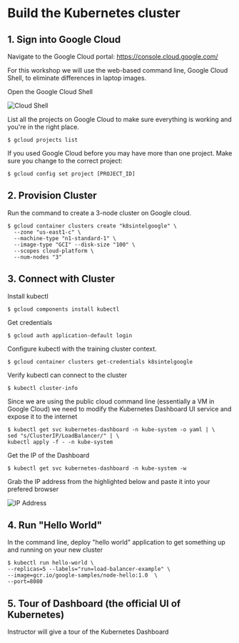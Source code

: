 # Build the Kubernetes cluster

## 1. Sign into Google Cloud

Navigate to the Google Cloud portal: https://console.cloud.google.com/ 

For this workshop we will use the web-based command line, Google Cloud Shell, to eliminate differences in laptop images. 

Open the Google Cloud Shell

![Cloud Shell](https://image.ibb.co/ccoxLF/cloudshell.png)

List all the projects on Google Cloud to make sure everything is working and you're in the right place. 
```
$ gcloud projects list
```
If you used Google Cloud before you may have more than one project. Make sure you change to the correct project:
```
$ gcloud config set project [PROJECT_ID]
```

## 2. Provision Cluster

Run the command to create a 3-node cluster on Google cloud.

```
$ gcloud container clusters create "k8sintelgoogle" \
  --zone "us-east1-c" \
  --machine-type "n1-standard-1" \
  --image-type "GCI" --disk-size "100" \
  --scopes cloud-platform \
  --num-nodes "3"
``` 

## 3. Connect with Cluster

Install kubectl

```
$ gcloud components install kubectl
```

Get credentials

```
$ gcloud auth application-default login
```

Configure kubectl with the training cluster context.

```
$ gcloud container clusters get-credentials k8sintelgoogle
```

Verify kubectl can connect to the cluster

```
$ kubectl cluster-info
```

Since we are using the public cloud command line (essentially a VM in Google Cloud) we need to modify the Kubernetes Dashboard UI service and expose it to the internet

```
$ kubectl get svc kubernetes-dashboard -n kube-system -o yaml | \
sed "s/ClusterIP/LoadBalancer/" | \
kubectl apply -f - -n kube-system
```
Get the IP of the Dashboard

```
$ kubectl get svc kubernetes-dashboard -n kube-system -w
```
Grab the IP address from the highlighted below and paste it into your prefered browser

![IP Address](http://i.imgur.com/i1hlPV2.png)

## 4. Run "Hello World"

In the command line, deploy "hello world" application to get something up and running on your new cluster

```
$ kubectl run hello-world \
--replicas=5 --labels="run=load-balancer-example" \
--image=gcr.io/google-samples/node-hello:1.0  \
--port=8080
```

## 5. Tour of Dashboard (the official UI of Kubernetes)

Instructor will give a tour of the Kubernetes Dashboard
